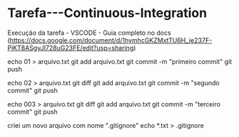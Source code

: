 # Tarefa---Continuous-Integration
Execução da tarefa - VSCODE - Guia completo no docs (https://docs.google.com/document/d/1hymhcGKZMxtTU6H_je237F-PjKT8ASgyJI728uG23FE/edit?usp=sharing)

echo 01 > arquivo.txt
git add arquivo.txt
git commit -m "primeiro commit" 
git push

echo 02 > arquivo.txt
git diff
git add arquivo.txt
git commit -m "segundo commit"
git push

echo 003 > arquivo.txt
git diff
git add arquivo.txt
git commit -m "terceiro commit"
git push 

criei um novo arquivo com nome  ".gitignore"
echo *.txt > .gitignore
